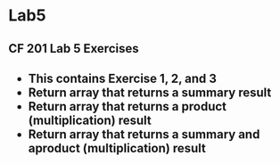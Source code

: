 # Lab5
<h2>CF 201 Lab 5 Exercises<h2>

<ul>
<li>This contains Exercise 1, 2, and 3</li>
<li>Return array that returns a summary result</li>
<li>Return array that returns a product (multiplication) result</li>
<li>Return array that returns a summary and aproduct (multiplication) result</li>

